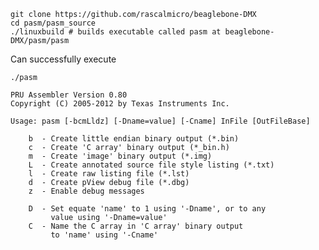 

    git clone https://github.com/rascalmicro/beaglebone-DMX
    cd pasm/pasm_source
    ./linuxbuild # builds executable called pasm at beaglebone-DMX/pasm/pasm

Can successfully execute

    ./pasm
    
    PRU Assembler Version 0.80
    Copyright (C) 2005-2012 by Texas Instruments Inc.
    
    Usage: pasm [-bcmLldz] [-Dname=value] [-Cname] InFile [OutFileBase]
    
        b  - Create little endian binary output (*.bin)
        c  - Create 'C array' binary output (*_bin.h)
        m  - Create 'image' binary output (*.img)
        L  - Create annotated source file style listing (*.txt)
        l  - Create raw listing file (*.lst)
        d  - Create pView debug file (*.dbg)
        z  - Enable debug messages
    
        D  - Set equate 'name' to 1 using '-Dname', or to any
             value using '-Dname=value'
        C  - Name the C array in 'C array' binary output
             to 'name' using '-Cname'
